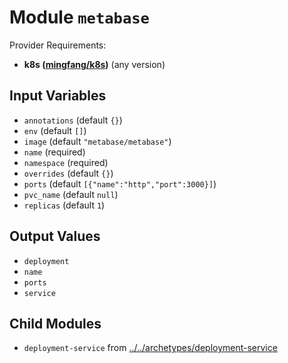 
# Module `metabase`

Provider Requirements:
* **k8s ([mingfang/k8s](https://registry.terraform.io/providers/mingfang/k8s/latest))** (any version)

## Input Variables
* `annotations` (default `{}`)
* `env` (default `[]`)
* `image` (default `"metabase/metabase"`)
* `name` (required)
* `namespace` (required)
* `overrides` (default `{}`)
* `ports` (default `[{"name":"http","port":3000}]`)
* `pvc_name` (default `null`)
* `replicas` (default `1`)

## Output Values
* `deployment`
* `name`
* `ports`
* `service`

## Child Modules
* `deployment-service` from [../../archetypes/deployment-service](../../archetypes/deployment-service)

